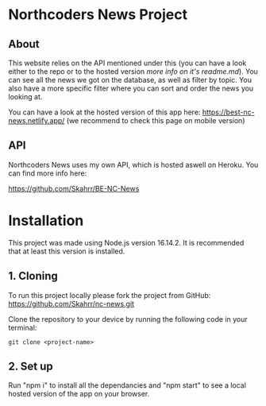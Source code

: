 # Northcoders News Project

## About

This website relies on the API mentioned under this (you can have a look either to the repo or to the hosted version *more info on it's readme.md*).
You can see all the news we got on the database, as well as filter by topic. You also have a more specific filter where you can sort and order the news you looking at.

You can have a look at the hosted version of this app here:
https://best-nc-news.netlify.app/ (we recommend to check this page on mobile version)


## API

Northcoders News uses my own API, which is hosted aswell on Heroku. You can find more info here:

https://github.com/Skahrr/BE-NC-News

# Installation

This project was made using Node.js version 16.14.2. It is recommended that at least this version is installed.

## 1. Cloning

To run this project locally please fork the project from GitHub:
https://github.com/Skahrr/nc-news.git

Clone the repository to your device by running the following code in your terminal:

```
git clone <project-name>
```

## 2. Set up

Run "npm i" to install all the dependancies and "npm start" to see a local hosted version of the app on your browser.

